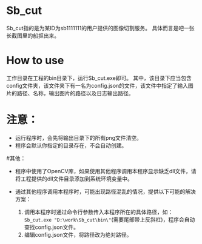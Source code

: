 # Sb_cut

Sb_cut指的是为某ID为sb1111111的用户提供的图像切割服务。
具体而言是吧一张长截图里的船抠出来。

# How to use
工作目录在工程的bin目录下，运行Sb_cut.exe即可。
其中，该目录下应当包含config文件夹，该文件夹下有一名为config.json的文件，该文件中指定了输入图片的路径、名称，输出图片的路径以及日志输出路径。

# 注意：
- 运行程序时，会先将输出目录下的所有png文件清空。
- 程序会默认你指定的目录存在，不会自动创建。

#其他：
- 程序中使用了OpenCV库，如果使用其他程序调用本程序显示缺乏dll文件，请将工程提供的dll文件目录添加到系统环境变量中。

- 通过其他程序调用本程序时，可能出现路径混乱的情况，提供以下可能的解决方案：
  1. 调用本程序时通过命令行参数传入本程序所在的具体路径，如：`Sb_cut.exe "D:\work\Sb_cut\bin\"`(需要尾部带上反斜杠)，程序会自动查找config.json文件。
  2. 编辑config.json文件，将路径改为绝对路径。
